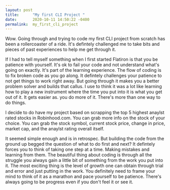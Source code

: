 ```yaml
---
layout: post
title:      "My first CLI Project "
date:       2020-10-11 14:50:22 -0400
permalink:  my_first_cli_project
---
```



Wow. Going through and trying to code my first CLI project from scratch has been a rollercoaster of a ride.
It's defintely challenged me to take bits and pieces of past experiences to help me get through it.

If I had to tell myself something when I first started Flatiron is that you be patience with yourself. It's ok to fail your code and not understand what's going on exactly. It's part of the learning experience. The flow of coding is to fix broken code as you go along. It defintely challenges your patience to not get things to work right away. But going through it makes you a better problem solver and builds that callus. I use to think it was a lot like learning how to play a new instrument where the time you put into it is what you get out of it. It gets easier as. you do more of it. There's more than one way to do things.

I decide to do have my project based on scrapping the top 5 highest anaylst rated stocks in Robinhood.com. You can grab more info on the stock of your choice. You can grab the stock symbol, current stock price, change in price, market cap, and the anaylst rating overall itself.

It seemed simple enough and is in retrospec. But building the code from the ground up begged the question of what to do first and next? It defintely forces you to think of taking one step at a time. Making mistakes and learning from them.
The beautiful thing about coding is through all the struggle you always gain a little bit of something from the work you put into it. The most exciting thing is the level of growth one can obtain through trial and error and just putting in the work. You definitely need to frame your mind to think of it as a marathon and pace yourself to be patience. There's always going to be progress even if you don't feel it or see it.

